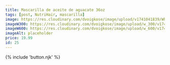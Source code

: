 ```yaml
---
title: Mascarilla de aceite de aguacate 36oz
tags: [post, NutriHair, mascarilla]
image: https://res.cloudinary.com/dvoigkose/image/upload/v1741041839/WhatsApp_Image_2025-02-13_at_12.09.49_4_iwqn5y.jpg
imageW300: https://res.cloudinary.com/dvoigkose/image/upload/w_300/v1741041839/WhatsApp_Image_2025-02-13_at_12.09.49_4_iwqn5y.jpg
imageW600: https://res.cloudinary.com/dvoigkose/image/upload/w_600/v1741041839/WhatsApp_Image_2025-02-13_at_12.09.49_4_iwqn5y.jpg
imageAlt: placeholder
price: 19.99
id: 25
---
```


{% include 'button.njk' %}
